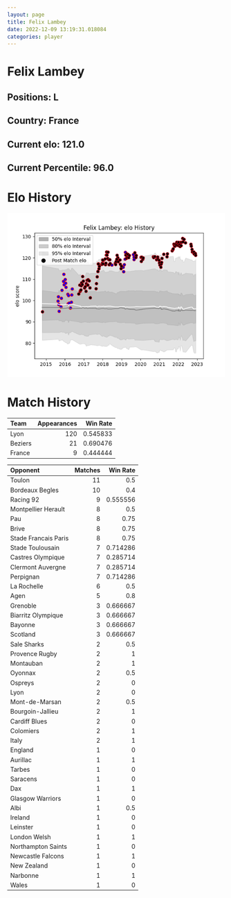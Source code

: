 ```yaml
---  
layout: page  
title: Felix Lambey  
date: 2022-12-09 13:19:31.018084  
categories: player  
---
```

# Felix Lambey

## Positions: L

## Country: France

## Current elo: 121.0

## Current Percentile: 96.0

# Elo History


![elo history](history_FelixLambey.png)
# Match History


| Team    |   Appearances |   Win Rate |
|:--------|--------------:|-----------:|
| Lyon    |           120 |   0.545833 |
| Beziers |            21 |   0.690476 |
| France  |             9 |   0.444444 |

| Opponent             |   Matches |   Win Rate |
|:---------------------|----------:|-----------:|
| Toulon               |        11 |   0.5      |
| Bordeaux Begles      |        10 |   0.4      |
| Racing 92            |         9 |   0.555556 |
| Montpellier Herault  |         8 |   0.5      |
| Pau                  |         8 |   0.75     |
| Brive                |         8 |   0.75     |
| Stade Francais Paris |         8 |   0.75     |
| Stade Toulousain     |         7 |   0.714286 |
| Castres Olympique    |         7 |   0.285714 |
| Clermont Auvergne    |         7 |   0.285714 |
| Perpignan            |         7 |   0.714286 |
| La Rochelle          |         6 |   0.5      |
| Agen                 |         5 |   0.8      |
| Grenoble             |         3 |   0.666667 |
| Biarritz Olympique   |         3 |   0.666667 |
| Bayonne              |         3 |   0.666667 |
| Scotland             |         3 |   0.666667 |
| Sale Sharks          |         2 |   0.5      |
| Provence Rugby       |         2 |   1        |
| Montauban            |         2 |   1        |
| Oyonnax              |         2 |   0.5      |
| Ospreys              |         2 |   0        |
| Lyon                 |         2 |   0        |
| Mont-de-Marsan       |         2 |   0.5      |
| Bourgoin-Jallieu     |         2 |   1        |
| Cardiff Blues        |         2 |   0        |
| Colomiers            |         2 |   1        |
| Italy                |         2 |   1        |
| England              |         1 |   0        |
| Aurillac             |         1 |   1        |
| Tarbes               |         1 |   0        |
| Saracens             |         1 |   0        |
| Dax                  |         1 |   1        |
| Glasgow Warriors     |         1 |   0        |
| Albi                 |         1 |   0.5      |
| Ireland              |         1 |   0        |
| Leinster             |         1 |   0        |
| London Welsh         |         1 |   1        |
| Northampton Saints   |         1 |   0        |
| Newcastle Falcons    |         1 |   1        |
| New Zealand          |         1 |   0        |
| Narbonne             |         1 |   1        |
| Wales                |         1 |   0        |